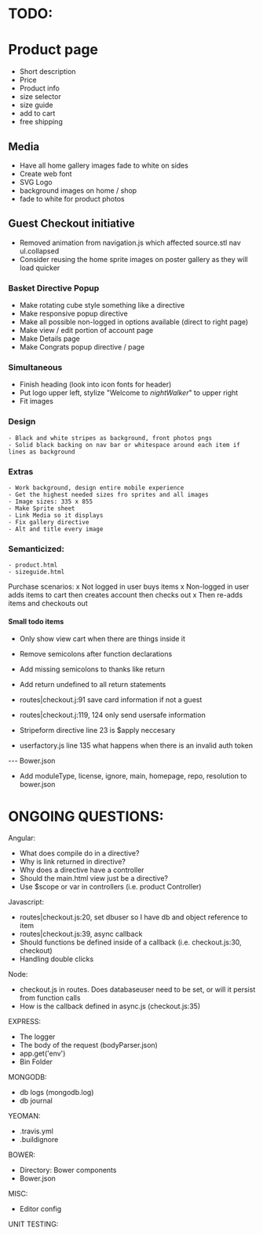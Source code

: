 # TODO:

# Product page
- Short description
- Price
- Product info
- size selector
- size guide
- add to cart
- free shipping


## Media
- Have all home gallery images fade to white on sides
- Create web font
- SVG Logo
- background images on home / shop
- fade to white for product photos


## Guest Checkout initiative
- Removed animation from navigation.js which affected source.stl nav ul.collapsed
- Consider reusing the home sprite images on poster gallery as they will load quicker


### Basket Directive Popup
 - Make rotating cube style something like a directive
 - Make responsive popup directive
 - Make all possible non-logged in options available (direct to right page)
 - Make view / edit portion of account page
 - Make Details page
 - Make Congrats popup directive / page

### Simultaneous
 - Finish heading (look into icon fonts for header)
 - Put logo upper left, stylize "Welcome to *nightWalker*" to upper right
 - Fit images

### Design
    - Black and white stripes as background, front photos pngs
    - Solid black backing on nav bar or whitespace around each item if lines as background

### Extras
    - Work background, design entire mobile experience
    - Get the highest needed sizes fro sprites and all images
    - Image sizes: 335 x 855
    - Make Sprite sheet
    - Link Media so it displays
    - Fix gallery directive
    - Alt and title every image

### Semanticized:
    - product.html
    - sizeguide.html

Purchase scenarios:
  x Not logged in user buys items
  x Non-logged in user adds items to cart then creates account then checks out
  x Then re-adds items and checkouts out




#### Small todo items
- Only show view cart when there are things inside it
- Remove semicolons after function declarations
- Add missing semicolons to thanks like return
- Add return undefined to all return statements

- routes|checkout.j:91 save card information if not a guest
- routes|checkout.j:119, 124 only send usersafe information
- Stripeform directive line 23 is $apply neccesary

- userfactory.js line 135 what happens when there is an invalid auth token

--- Bower.json
- Add moduleType, license, ignore, main, homepage, repo, resolution to bower.json


# ONGOING QUESTIONS:

Angular:
  - What does compile do in a directive?
  - Why is link returned in directive?
  - Why does a directive have a controller
  - Should the main.html view just be a directive?
  - Use $scope or var in controllers (i.e. product Controller)


Javascript:
  - routes|checkout.js:20, set dbuser so I have db and object reference to item
  - routes|checkout.js:39, async callback
  - Should functions be defined inside of a callback (i.e. checkout.js:30, checkout)
  - Handling double clicks

Node:
  - checkout.js in routes. Does databaseuser need to be set, or will it persist from function calls
  - How is the callback defined in async.js (checkout.js:35)


EXPRESS:
  - The logger
  - The body of the request (bodyParser.json)
  - app.get('env')
  - Bin Folder


MONGODB:
  - db logs (mongodb.log)
  - db journal


YEOMAN: 
  -  .travis.yml
  -  .buildignore


BOWER:
  - Directory: Bower components
  - Bower.json


MISC:
  - Editor config


UNIT TESTING:

